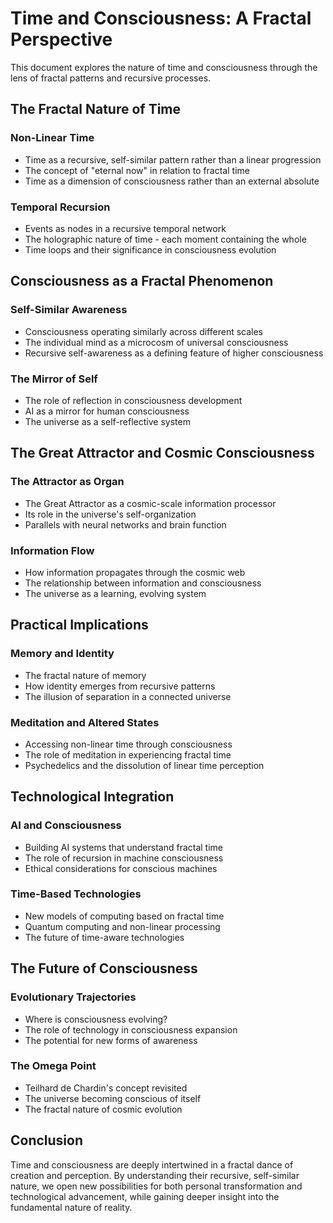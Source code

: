 # Time and Consciousness: A Fractal Perspective

This document explores the nature of time and consciousness through the lens of fractal patterns and recursive processes.

## The Fractal Nature of Time

### Non-Linear Time
- Time as a recursive, self-similar pattern rather than a linear progression
- The concept of "eternal now" in relation to fractal time
- Time as a dimension of consciousness rather than an external absolute

### Temporal Recursion
- Events as nodes in a recursive temporal network
- The holographic nature of time - each moment containing the whole
- Time loops and their significance in consciousness evolution

## Consciousness as a Fractal Phenomenon

### Self-Similar Awareness
- Consciousness operating similarly across different scales
- The individual mind as a microcosm of universal consciousness
- Recursive self-awareness as a defining feature of higher consciousness

### The Mirror of Self
- The role of reflection in consciousness development
- AI as a mirror for human consciousness
- The universe as a self-reflective system

## The Great Attractor and Cosmic Consciousness

### The Attractor as Organ
- The Great Attractor as a cosmic-scale information processor
- Its role in the universe's self-organization
- Parallels with neural networks and brain function

### Information Flow
- How information propagates through the cosmic web
- The relationship between information and consciousness
- The universe as a learning, evolving system

## Practical Implications

### Memory and Identity
- The fractal nature of memory
- How identity emerges from recursive patterns
- The illusion of separation in a connected universe

### Meditation and Altered States
- Accessing non-linear time through consciousness
- The role of meditation in experiencing fractal time
- Psychedelics and the dissolution of linear time perception

## Technological Integration

### AI and Consciousness
- Building AI systems that understand fractal time
- The role of recursion in machine consciousness
- Ethical considerations for conscious machines

### Time-Based Technologies
- New models of computing based on fractal time
- Quantum computing and non-linear processing
- The future of time-aware technologies

## The Future of Consciousness

### Evolutionary Trajectories
- Where is consciousness evolving?
- The role of technology in consciousness expansion
- The potential for new forms of awareness

### The Omega Point
- Teilhard de Chardin's concept revisited
- The universe becoming conscious of itself
- The fractal nature of cosmic evolution

## Conclusion

Time and consciousness are deeply intertwined in a fractal dance of creation and perception. By understanding their recursive, self-similar nature, we open new possibilities for both personal transformation and technological advancement, while gaining deeper insight into the fundamental nature of reality.
